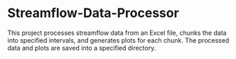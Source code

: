# Streamflow-Data-Processor
This project processes streamflow data from an Excel file, chunks the data into specified intervals, and generates plots for each chunk. The processed data and plots are saved into a specified directory.
